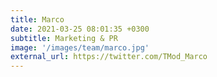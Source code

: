 ```yaml
---
title: Marco
date: 2021-03-25 08:01:35 +0300
subtitle: Marketing & PR
image: '/images/team/marco.jpg'
external_url: https://twitter.com/TMod_Marco
---
```

